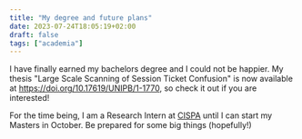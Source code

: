 ```yaml
---
title: "My degree and future plans"
date: 2023-07-24T18:05:19+02:00
draft: false
tags: ["academia"]
---
```

I have finally earned my bachelors degree and I could not be happier.
My thesis "Large Scale Scanning of Session Ticket Confusion" is now available at https://doi.org/10.17619/UNIPB/1-1770, so check it out if you are interested!

For the time being, I am a Research Intern at [CISPA](https://cispa.de) until I can start my Masters in October.
Be prepared for some big things (hopefully!)

